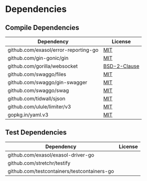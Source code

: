 <!-- @formatter:off -->
# Dependencies

## Compile Dependencies

| Dependency                           | License           |
| ------------------------------------ | ----------------- |
| github.com/exasol/error-reporting-go | [MIT][0]          |
| github.com/gin-gonic/gin             | [MIT][1]          |
| github.com/gorilla/websocket         | [BSD-2-Clause][2] |
| github.com/swaggo/files              | [MIT][3]          |
| github.com/swaggo/gin-swagger        | [MIT][4]          |
| github.com/swaggo/swag               | [MIT][5]          |
| github.com/tidwall/sjson             | [MIT][6]          |
| github.com/ulule/limiter/v3          | [MIT][7]          |
| gopkg.in/yaml.v3                     | [MIT][8]          |

## Test Dependencies

| Dependency                                  | License |
| ------------------------------------------- | ------- |
| github.com/exasol/exasol-driver-go          |         |
| github.com/stretchr/testify                 |         |
| github.com/testcontainers/testcontainers-go |         |

[2]: https://github.com/gorilla/websocket/blob/v1.5.0/LICENSE
[3]: https://github.com/swaggo/files/blob/a29dd2bc99b2/LICENSE
[5]: https://github.com/swaggo/swag/blob/v1.8.1/license
[7]: https://github.com/ulule/limiter/blob/v3.10.0/LICENSE
[6]: https://github.com/tidwall/sjson/blob/v1.2.4/LICENSE
[4]: https://github.com/swaggo/gin-swagger/blob/v1.4.1/LICENSE
[0]: https://github.com/exasol/error-reporting-go/blob/v0.1.1/LICENSE
[1]: https://github.com/gin-gonic/gin/blob/v1.7.7/LICENSE
[8]: https://github.com/go-yaml/yaml/blob/496545a6307b/LICENSE
